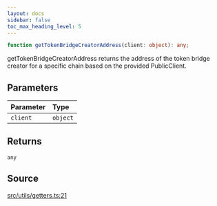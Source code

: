 ```yaml
---
layout: docs
sidebar: false
toc_max_heading_level: 5
---
```


```ts
function getTokenBridgeCreatorAddress(client: object): any;
```

getTokenBridgeCreatorAddress returns the address of the token bridge creator
for a specific chain based on the provided PublicClient.

## Parameters

| Parameter | Type     |
| :-------- | :------- |
| `client`  | `object` |

## Returns

`any`

## Source

[src/utils/getters.ts:21](https://github.com/OffchainLabs/arbitrum-orbit-sdk/blob/cfcbd32d6879cf7817a33b24f062a0fd879ea257/src/utils/getters.ts#L21)
